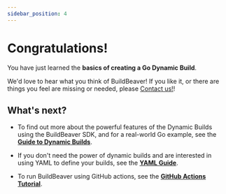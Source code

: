 ```yaml
---
sidebar_position: 4
---
```


# Congratulations!

You have just learned the **basics of creating a Go Dynamic Build**.

We'd love to hear what you think of BuildBeaver! If you like it, or there are things you feel are
missing or needed, please [Contact us!](https://github.com/buildbeaver/bb-cli/issues)!

## What's next?

- To find out more about the powerful features of the Dynamic Builds using the BuildBeaver SDK, and for a
  real-world Go example, see the **[Guide to Dynamic Builds](../category/guide-to-dynamic-builds)**.

- If you don't need the power of dynamic builds and are interested in using YAML to define your builds,
see the  **[YAML Guide](../category/yaml-guide)**.

- To run BuildBeaver using GitHub actions, see the **[GitHub Actions Tutorial](../category/github-actions)**.
